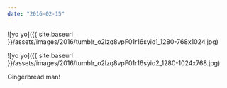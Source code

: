 ```yaml
---
date: "2016-02-15"
---
```


![yo yo]({{ site.baseurl }}/assets/images/2016/tumblr_o2lzq8vpF01r16syio1_1280-768x1024.jpg)

![yo yo]({{ site.baseurl }}/assets/images/2016/tumblr_o2lzq8vpF01r16syio2_1280-1024x768.jpg)

Gingerbread man!
